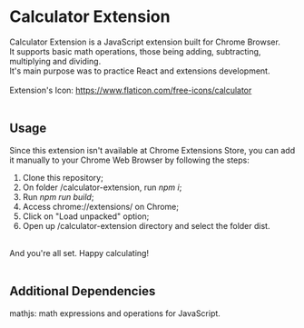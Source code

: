 # Calculator Extension
Calculator Extension is a JavaScript extension built for Chrome Browser.
<br>
It supports basic math operations, those being adding, subtracting, multiplying and dividing.
<br>
It's main purpose was to practice React and extensions development.
<br>
<br>
Extension's Icon: https://www.flaticon.com/free-icons/calculator
<br>
<br>

## Usage
Since this extension isn't available at Chrome Extensions Store, you can add it manually to your Chrome Web Browser by following the steps:
1. Clone this repository;
2. On folder /calculator-extension, run <i>npm i</i>;
3. Run <i>npm run build</i>;
4. Access chrome://extensions/ on Chrome;
5. Click on "Load unpacked" option;
6. Open up /calculator-extension directory and select the folder dist.
<br>
And you're all set. Happy calculating!
<br>
<br>

## Additional Dependencies
mathjs: math expressions and operations for JavaScript.
